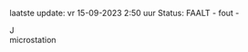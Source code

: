 laatste update: 
vr 15-09-2023  2:50   uur 
Status: FAALT - fout - 
<div class="service R">J</div><div class="service R">microstation</div>